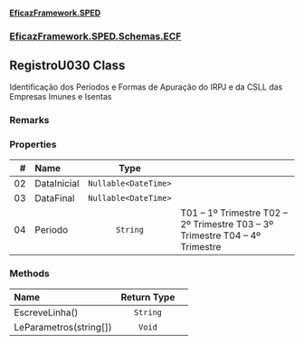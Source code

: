 #### [EficazFramework.SPED](EficazFrameworkSPED.md 'EficazFramework SPED')
### [EficazFramework.SPED.Schemas.ECF](EficazFramework.SPED.Schemas.ECF.md 'EficazFramework.SPED.Schemas.ECF')

## RegistroU030 Class

Identificação dos Períodos e Formas de Apuração do IRPJ e da CSLL das Empresas Imunes e Isentas

### Remarks
### Properties

| # | Name | Type | |
| ---: | :--- | :---: | :--- |
| 02 | DataInicial | `Nullable<DateTime>` |  |
| 03 | DataFinal | `Nullable<DateTime>` |  |
| 04 | Periodo | `String` | T01 – 1º Trimestre            T02 – 2º Trimestre            T03 – 3º Trimestre            T04 – 4º Trimestre |
### Methods

| Name | Return Type | |
| :--- | :---: | :--- |
| EscreveLinha() | `String` |  |
| LeParametros(string[]) | `Void` |  |
